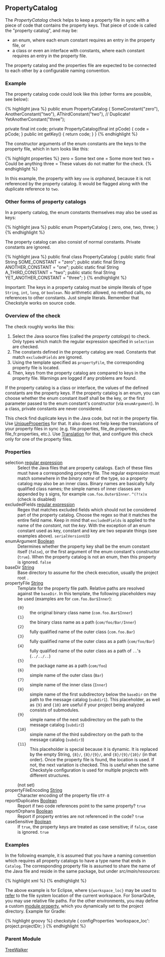 ## PropertyCatalog

The *PropertyCatalog* check helps to keep a property file in sync with a piece of code that contains the property keys. That piece of code is called the "property catalog", and may be:

  - an enum, where each enum constant requires an entry in the property file, or
  - a class or even an interface with constants, where each constant requires an entry in the property file.

The property catalog and the properties file are expected to be connected to each other by a configurable naming convention.

### Example

The property catalog code could look like this (other forms are possible, see below):

{% highlight java %}
public enum PropertyCatalog {
  SomeConstant("zero"),
  AnotherConstant("two"),
  AThirdConstant("two"),  // Duplicate!
  YetAnotherConstant("three");

  private final int code;
  private PropertyCatalog(final int pCode) { code = pCode; }
  public int getKey() { return code; }
}
{% endhighlight %}

The constructor arguments of the enum constants are the keys to the property file, which in turn looks like this:

{% highlight properties %}
zero = Some text
one = Some more text
two = Could be anything
three = These values do not matter for the check.
{% endhighlight %}

In this example, the property with key `one` is *orphaned*, because it is not referenced by the property catalog. It would be flagged along with the duplicate reference to `two`.

### Other forms of property catalogs

In a property catalog, the enum constants themselves may also be used as keys:

{% highlight java %}
public enum PropertyCatalog {
  zero, one, two, three;
}
{% endhighlight %}

The property catalog can also consist of normal constants. Private constants are ignored.

{% highlight java %}
public final class PropertyCatalog {
    public static final String SOME_CONSTANT = "zero";
    public static final String ANOTHER_CONSTANT = "one";
    public static final String A_THIRD_CONSTANT = "two";
    public static final String YET_ANOTHER_CONSTANT = "three";
}
{% endhighlight %}

<div class="alert alert-info">
  <p>Important: The keys in a property catalog must be simple literals of type <code>String</code>, <code>int</code>,
  <code>long</code>, or <code>boolean</code>. No arithmetic allowed, no method calls, no references to other constants.
  Just simple literals. Remember that Checkstyle works on source code.</p>
</div>


### Overview of the check

The check roughly works like this:

  1. Select the Java source files (called the *property catalogs*) to check. Only types which match the regular expression specified in `selection` are checked.
  1. The constants defined in the property catalog are read. Constants that match `excludedFields` are ignored.
  1. Using the template specified as `propertyFile`, the corresponding property file is located.
  1. Then, keys from the property catalog are compared to keys in the property file. Warnings are logged if any problems are found.

If the property catalog is a class or interface, the values of the defined constants are the property keys. If the property catalog is an enum, you can choose whether the enum constant itself shall be the key, or the first parameter passed to the enum constant's constructor (via `enumArgument`). In a class, private constants are never considered.

This check find duplicate keys in the Java code, but not in the property file. Use [UniqueProperties](http://checkstyle.sourceforge.net/config_misc.html#UniqueProperties) for that. It also does not help keep the translations of your property files in sync (e.g. file.properties, file_de.properties, file_fr.properties, etc.). Use [Translation](http://checkstyle.sourceforge.net/config_misc.html#Translation) for that, and configure this check only for one of the property files.


### Properties

<dl>
<dt><span class="propname">selection</span>
    <span class="proptype"><a href="http://checkstyle.sourceforge.net/property_types.html#regexp">regular
        expression</a></span></dt>
<dd><span class="propdesc">Select the Java files that are property catalogs. Each of these files must have a
        corresponding property file. The regular expression must match somewhere in the <i>binary name</i> of the
        type, so a property catalog may also be an inner class. Binary names are basically fully qualified class
        names; the simple names of inner classes are appended by <code>$</code> signs, for example
        <code>com.foo.Outer$Inner</code>.</span>
    <span class="propdefault"><code>^(?!x)x</code> (check is disabled)</span></dd>

<dt><span class="propname">excludedFields</span>
    <span class="proptype"><a href="http://checkstyle.sourceforge.net/property_types.html#regexp">regular
        expression</a></span></dt>
<dd><span class="propdesc">Regex that matches excluded fields which should not be considered part of the property
        catalog. Choose the regex so that it matches the entire field name. Keep in mind that
        <code>excludedFields</code> is applied to the name of the <i>constant</i>, not the <i>key</i>. With the
        exception of an enum constant used as key, constant and key are two separate things (see examples above).</span>
    <span class="propdefault"><code>serialVersionUID</code></span></dd>

<dt><span class="propname">enumArgument</span>
    <span class="proptype"><a href="http://checkstyle.sourceforge.net/property_types.html#boolean">Boolean</a></span></dt>
<dd><span class="propdesc">Determines whether the property key shall be the enum constant itself (<code>false</code>), or
        the first argument of the enum constant's constructor (<code>true</code>). When the property catalog is not an
        enum, then this property is ignored.</span>
    <span class="propdefault"><code>false</code></span></dd>

<dt><span class="propname">baseDir</span>
    <span class="proptype"><a href="http://checkstyle.sourceforge.net/property_types.html#string">String</a></span></dt>
<dd><span class="propdesc">Base directory to assume for the check execution, usually the project root</span>
    <span class="propdefault"><code>.</code></span></dd>

<dt><span class="propname">propertyFile</span>
    <span class="proptype"><a href="http://checkstyle.sourceforge.net/property_types.html#string">String</a></span></dt>
<dd><span class="propdesc">Template for the property file path. Relative paths are resolved against the <code>baseDir</code>. In this template, the following placeholders may be
    used (examples are for <code>com.foo.Bar$Inner</code>):</span>
    <dl class="inner"><dt><code>{0}</code></dt>
        <dd>the original binary class name (<code>com.foo.Bar$Inner</code>)</dd>
        <dt><code>{1}</code></dt>
        <dd>the binary class name as a path (<code>com/foo/Bar/Inner</code>)</dd>
        <dt><code>{2}</code></dt>
        <dd>fully qualified name of the outer class (<code>com.foo.Bar</code>)</dd>
        <dt><code>{3}</code></dt>
        <dd>fully qualified name of the outer class as a path (<code>com/foo/Bar</code>)</dd>
        <dt><code>{4}</code></dt>
        <dd>fully qualified name of the outer class as a path of <code>..</code>'s (<code>../../..</code>)</dd>
        <dt><code>{5}</code></dt>
        <dd>the package name as a path (<code>com/foo</code>)</dd>
        <dt><code>{6}</code></dt>
        <dd>simple name of the outer class (<code>Bar</code>)</dd>
        <dt><code>{7}</code></dt>
        <dd>simple name of the inner class (<code>Inner</code>)</dd>
        <dt><code>{8}</code></dt>
        <dd>simple name of the first subdirectory below the <code>baseDir</code> on the path to the message catalog (<code>subdir1</code>). This placeholder, as well as <code>{9}</code> and <code>{10}</code> are useful if your project being analyzed consists of submodules.</dd>
        <dt><code>{9}</code></dt>
        <dd>simple name of the next subdirectory on the path to the message catalog (<code>subdir2</code>)</dd>
        <dt><code>{10}</code></dt>
        <dd>simple name of the third subdirectory on the path to the message catalog (<code>subdir3</code>)</dd>
        <dt><code>{11}</code></dt>
        <dd>This placeholder is special because it is dynamic. It is replaced by the empty String, <code>{8}/</code>, <code>{8}/{9}/</code>, and <code>{8}/{9}/{10}/</code> (in that order). Once the property file is found, the location is used. If not, the next variation is checked. This is useful when the same Checkstyle configuration is used for multiple projects with different structures.</dd>
    </dl>
    <span class="propdefault">(not set)</span></dd>

<dt><span class="propname">propertyFileEncoding</span>
    <span class="proptype"><a href="http://checkstyle.sourceforge.net/property_types.html#string">String</a></span></dt>
<dd><span class="propdesc">Character encoding of the property file</span>
    <span class="propdefault"><code>UTF-8</code></span></dd>

<dt><span class="propname">reportDuplicates</span>
    <span class="proptype"><a href="http://checkstyle.sourceforge.net/property_types.html#boolean">Boolean</a></span></dt>
<dd><span class="propdesc">Report if two code references point to the same property?</span>
    <span class="propdefault"><code>true</code></span></dd>

<dt><span class="propname">reportOrphans</span>
    <span class="proptype"><a href="http://checkstyle.sourceforge.net/property_types.html#boolean">Boolean</a></span></dt>
<dd><span class="propdesc">Report if property entries are not referenced in the code?</span>
    <span class="propdefault"><code>true</code></span></dd>

<dt><span class="propname">caseSensitive</span>
    <span class="proptype"><a href="http://checkstyle.sourceforge.net/property_types.html#boolean">Boolean</a></span></dt>
<dd><span class="propdesc">If <code>true</code>, the property keys are treated as case sensitive; if <code>false</code>,
        case is ignored.</span>
    <span class="propdefault"><code>true</code></span></dd>
</dl>


### Examples

In the following example, it is assumed that you have a naming convention which requires all property catalogs to have a type name that ends in `Catalog`. The corresponding property file is assumed to share the name of the Java file and reside in the same package, but under *src/main/resources*:

{% highlight xml %}
<module name="PropertyCatalog">
  <property name="selection" value="\wCatalog$"/>
  <property name="baseDir" value="${workspace_loc}"/>
  <property name="propertyFile" value="MyProject/src/main/resources/{1}.properties"/>
</module>
{% endhighlight %}

The above example is for Eclipse, where `${workspace_loc}` may be used to [refer](http://eclipse-cs.sourceforge.net/#!/properties) to the file system location of the current workspace. For SonarQube, you may use relative file paths. For the other environments, you may define a custom [module property](http://checkstyle.sourceforge.net/config.html#Properties), which you dynamically set to the project directory. Example for Gradle:

{% highlight groovy %}
checkstyle {
    configProperties 'workspace_loc': project.projectDir;
}
{% endhighlight %}


### Parent Module

[TreeWalker](http://checkstyle.sourceforge.net/config.html#TreeWalker)
